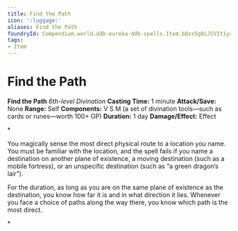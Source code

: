 ```yaml
---
title: Find the Path
icon: ':luggage:'
aliases: Find the Path
foundryId: Compendium.world.ddb-eureka-ddb-spells.Item.bOzs5g8iJCVIt1yc
tags:
- Item
---
```


# Find the Path

**Find the Path**
_6th-level Divination_
**Casting Time:** 1 minute
**Attack/Save:** None
**Range:** Self
**Components:** V S M (a set of divination tools—such as cards or runes—worth 100+ GP)
**Duration:** 1 day
**Damage/Effect:** Effect

*<p>You magically sense the most direct physical route to a location you name. You must be familiar with the location, and the spell fails if you name a destination on another plane of existence, a moving destination (such as a mobile fortress), or an unspecific destination (such as “a green dragon’s lair”).

For the duration, as long as you are on the same plane of existence as the destination, you know how far it is and in what direction it lies. Whenever you face a choice of paths along the way there, you know which path is the most direct.</p>*